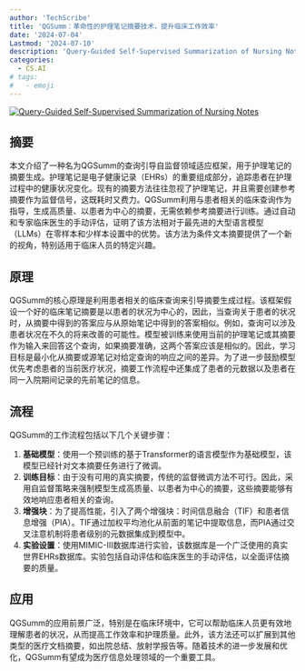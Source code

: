 ```yaml
---
author: 'TechScribe'
title: 'QGSumm：革命性的护理笔记摘要技术，提升临床工作效率'
date: '2024-07-04'
Lastmod: '2024-07-10'
description: 'Query-Guided Self-Supervised Summarization of Nursing Notes'
categories:
  - CS.AI
# tags:
#   - emoji
---
```


[![Query-Guided Self-Supervised Summarization of Nursing Notes](https://arxiv-research-1301205113.cos.ap-guangzhou.myqcloud.com/images/2407.04125v1.pdf_0.jpg)](https://arxiv.org/abs/2407.04125v1)

## 摘要

本文介绍了一种名为QGSumm的查询引导自监督领域适应框架，用于护理笔记的摘要生成。护理笔记是电子健康记录（EHRs）的重要组成部分，追踪患者在护理过程中的健康状况变化。现有的摘要方法往往忽视了护理笔记，并且需要创建参考摘要作为监督信号，这既耗时又费力。QGSumm利用与患者相关的临床查询作为指导，生成高质量、以患者为中心的摘要，无需依赖参考摘要进行训练。通过自动和专家临床医生的手动评估，证明了该方法相对于最先进的大型语言模型（LLMs）在零样本和少样本设置中的优势。该方法为条件文本摘要提供了一个新的视角，特别适用于临床人员的特定兴趣。<!--more-->

## 原理

QGSumm的核心原理是利用患者相关的临床查询来引导摘要生成过程。该框架假设一个好的临床笔记摘要是以患者的状况为中心的，因此，当查询关于患者的状况时，从摘要中得到的答案应与从原始笔记中得到的答案相似。例如，查询可以涉及患者状况在不久的将来改善的可能性。模型被训练来使用当前的护理笔记或其摘要作为输入来回答这个查询，如果摘要准确，这两个答案应该是相似的。因此，学习目标是最小化从摘要或源笔记对给定查询的响应之间的差异。为了进一步鼓励模型优先考虑患者的当前医疗状况，摘要工作流程中还集成了患者的元数据以及患者在同一入院期间记录的先前笔记的信息。

## 流程

QGSumm的工作流程包括以下几个关键步骤：
1. **基础模型**：使用一个预训练的基于Transformer的语言模型作为基础模型，该模型已经针对文本摘要任务进行了微调。
2. **训练目标**：由于没有可用的真实摘要，传统的监督微调方法不可行。因此，采用自监督策略来强制模型生成高质量、以患者为中心的摘要，这些摘要能够有效地响应患者相关的查询。
3. **增强块**：为了提高性能，引入了两个增强块：时间信息融合（TIF）和患者信息增强（PIA）。TIF通过加权平均池化从前面的笔记中提取信息，而PIA通过交叉注意机制将患者级别的元数据集成到模型中。
4. **实验设置**：使用MIMIC-III数据库进行实验，该数据库是一个广泛使用的真实世界EHRs数据库。实验包括自动评估和临床医生的手动评估，以全面评估摘要的质量。

## 应用

QGSumm的应用前景广泛，特别是在临床环境中，它可以帮助临床人员更有效地理解患者的状况，从而提高工作效率和护理质量。此外，该方法还可以扩展到其他类型的医疗文档摘要，如出院总结、放射学报告等。随着技术的进一步发展和优化，QGSumm有望成为医疗信息处理领域的一个重要工具。